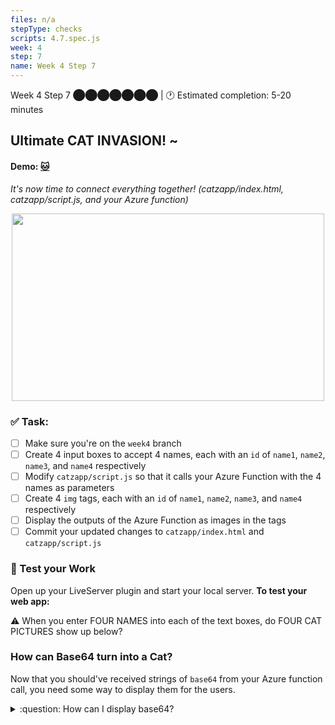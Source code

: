 ```yaml
---
files: n/a
stepType: checks
scripts: 4.7.spec.js
week: 4
step: 7
name: Week 4 Step 7
---
```


Week 4 Step 7 ⬤⬤⬤⬤⬤⬤⬤ | 🕐 Estimated completion: 5-20 minutes

## Ultimate CAT INVASION! ~
#### Demo: [🐱](https://week4step7.emilychen10.repl.co/)
*It's now time to connect everything together! (catzapp/index.html, catzapp/script.js, and your Azure function)*

<p align="center">
   <img src="https://user-images.githubusercontent.com/69332964/121592570-dd859380-ca08-11eb-8b27-ff6e5ee3008b.gif" width="500" height="300" />
</p>

### ✅  Task:
- [ ] Make sure you're on the `week4` branch
- [ ] Create 4 input boxes to accept 4 names, each with an `id` of `name1`, `name2`, `name3`, and `name4` respectively
- [ ] Modify `catzapp/script.js` so that it calls your Azure Function with the 4 names as parameters
- [ ] Create 4 `img` tags, each with an `id` of `name1`, `name2`, `name3`, and `name4` respectively
- [ ] Display the outputs of the Azure Function as images in the tags
- [ ] Commit your updated changes to `catzapp/index.html` and `catzapp/script.js`

### 🚧 Test your Work
Open up your LiveServer plugin and start your local server. **To test your web app:**

⚠️ When you enter FOUR NAMES into each of the text boxes, do FOUR CAT PICTURES show up below?

### How can Base64 turn into a Cat?
Now that you should've received strings of `base64` from your Azure function call, you need some way to display them for the users. 

<details>
<summary>:question: How can I display base64?</summary>
  </br>

:one: Retrieve the base64 values from your API

:two: Append `data:image/png;base64,` in front of the base64 data

:three: Like you've done previously, modify the `src` attribute of the image tags and set it equal to the string you created in :two:

Read more [here](https://www.w3docs.com/snippets/html/how-to-display-base64-images-in-html.html)
  <br><br/>
</details>
